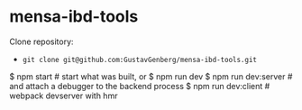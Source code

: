# mensa-ibd-tools

Clone repository:
- `git clone git@github.com:GustavGenberg/mensa-ibd-tools.git`

$ npm start  # start what was built, or
$ npm run dev
$ npm run dev:server  # and attach a debugger to the backend process
$ npm run dev:client  # webpack devserver with hmr
```
